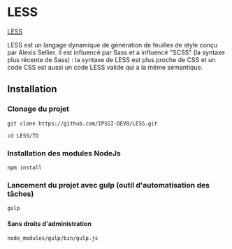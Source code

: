 # LESS

[LESS](http://lesscss.org)

LESS est un langage dynamique de génération de feuilles de style conçu par Alexis Sellier. Il est influencé par Sass et a influencé "SCSS" (la syntaxe plus récente de Sass) : la syntaxe de LESS est plus proche de CSS et un code CSS est aussi un code LESS valide qui a la même sémantique.

## Installation

### Clonage du projet

`git clone https://github.com/IPSSI-DEV8/LESS.git`

`cd LESS/TD`

### Installation des modules NodeJs

`npm install`

### Lancement du projet avec gulp (outil d'automatisation des tâches)

`gulp`

#### Sans droits d'administration
`node_modules/gulp/bin/gulp.js`
